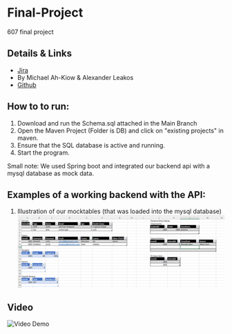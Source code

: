 # Final-Project
607 final project

## Details & Links
* [Jira](https://uofceng607-196.atlassian.net/jira/software/projects/P196/boards/1)
* By Michael Ah-Kiow & Alexander Leakos
* [Github](https://github.com/Software-Engineering-Courses-Moshirpour/final-project-uofeng607-196/tree/main) 
## How to to run:
1. Download and run the Schema.sql attached in the Main Branch
2. Open the Maven Project (Folder is DB) and click on "existing projects" in maven.
3. Ensure that the SQL database is active and running.
4. Start the program.

Small note:  We used Spring boot and integrated our backend api with a mysql database as mock data.

## Examples of a working backend with the API:

1. Illustration of our mocktables (that was loaded into the mysql database)
![mocktables](resources/Mocktables.PNG)


## Video
![Video Demo](https://www.loom.com/share/5ad8564c427048c18e7cd98c4f832f3a)
